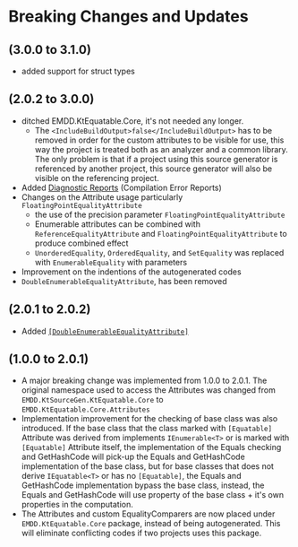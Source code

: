 # Breaking Changes and Updates
## (3.0.0 to 3.1.0)
- added support for struct types
## (2.0.2 to 3.0.0)
- ditched EMDD.KtEquatable.Core, it's  not needed any longer.
    * The `<IncludeBuildOutput>false</IncludeBuildOutput>` has to be removed in order for the custom attributes to be visible for use, this way the project is treated both as an analyzer and a common library. The only problem is that if a project using this source generator is referenced by another project, this source generator will also be visible on the referencing project.
- Added [Diagnostic Reports](https://github.com/marlond18/EMDD.KtEquatable/blob/main/Diagnostics.md) (Compilation Error Reports)
- Changes on the Attribute usage particularly `FloatingPointEqualityAttribute`
    - the use of the precision parameter `FloatingPointEqualityAttribute`
    - Enumerable attributes can be combined with `ReferenceEqualityAttribute` and `FloatingPointEqualityAttribute` to produce combined effect
    - `UnorderedEquality`, `OrderedEquality`, and `SetEquality` was replaced with `EnumerableEquality` with parameters
- Improvement on the indentions of the autogenerated codes
- `DoubleEnumerableEqualityAttribute`,  has been removed
## (2.0.1 to 2.0.2)
- Added [```[DoubleEnumerableEqualityAttribute]```](https://github.com/marlond18/EMDD.KtEquatable/blob/main/src/EMDD.KtEquatable.Core/Attributes/DoubleEnumerableEqualityAttribute.cs)
## (1.0.0 to 2.0.1)
- A major breaking change was implemented from 1.0.0 to 2.0.1. The original namespace used to access the Attributes was changed from  ```EMDD.KtSourceGen.KtEquatable.Core``` to ```EMDD.KtEquatable.Core.Attributes```
- Implementation improvement for the checking of base class was also introduced. If the base class that the class marked with ```[Equatable]``` Attribute was derived from implements ```IEnumerable<T>``` or is marked with ```[Equatable]``` Attribute itself, the implementation of the Equals checking and GetHashCode will pick-up the Equals and GetHashCode implementation of the base class, but for base classes that does not derive ```IEquatable<T>``` or has no ```[Equatable]```, the Equals and GetHashCode implementation bypass the base class, instead, the Equals and GetHashCode  will use property of the base class + it's own properties in the computation.
-  The Attributes and custom EqualityComparers are now placed under ```EMDD.KtEquatable.Core``` package, instead of being autogenerated. This will eliminate conflicting codes if two projects uses this package. 
